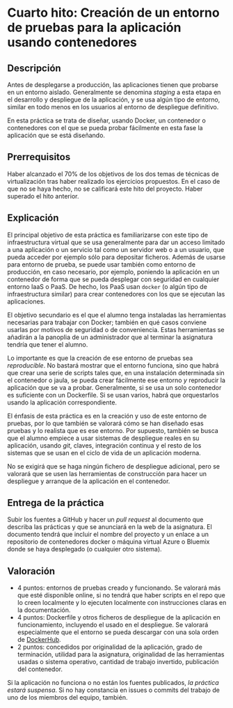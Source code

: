 Cuarto hito: Creación de un entorno de pruebas para la aplicación
usando contenedores
=====================================

Descripción
-----------------

Antes de desplegarse a producción, las aplicaciones tienen que
probarse en un entorno aislado. Generalmente se denomina *staging* a
esta etapa en el desarrollo y despliegue de la aplicación, y se usa algún tipo de entorno, similar en
todo menos en los usuarios al entorno de despliegue definitivo.

En esta práctica se trata de diseñar, usando Docker, un contenedor o
contenedores con el que se pueda probar fácilmente en esta fase la
aplicación que se está diseñando. 

Prerrequisitos
--------------------

Haber alcanzado el 70% de los objetivos de los dos temas de técnicas
de virtualización tras haber realizado los ejercicios propuestos. En
el caso de que no se haya hecho, no se calificará este hito del
proyecto. Haber superado el hito anterior.

Explicación
----------------

El principal objetivo de esta práctica es familiarizarse con este tipo
de infraestructura virtual que se usa generalmente para dar un acceso
limitado a una aplicación o un servicio tal como un servidor web o a un usuario,
que pueda acceder por ejemplo sólo para depositar ficheros. Además de
usarse para entorno de prueba, se puede usar también como entorno de
producción, en caso necesario, por ejemplo, poniendo la
aplicación en un contenedor de forma que se pueda desplegar con seguridad en cualquier
entorno IaaS o PaaS. De hecho, los PaaS usan `docker` (o algún tipo de
infraestructura similar) para crear contenedores con los que se
ejecutan las aplicaciones. 

El objetivo secundario es el que el alumno tenga instaladas las
herramientas necesarias para trabajar con Docker; también en qué casos
conviene usarlas por motivos de seguridad o de conveniencia. Estas herramientas se
añadirán a la panoplia de un administrador que al terminar
la asignatura tendría que tener el alumno.

Lo importante es que la creación de ese entorno de pruebas sea
*reproducible*. No bastará mostrar que el entorno funciona, sino que
habrá que crear una serie de scripts tales que, en una instalación
determinada sin el contenedor o jaula, se pueda crear fácilmente ese
entorno *y* reproducir la aplicación que se va a probar. Generalmente,
si se usa un solo contenedor es suficiente con un Dockerfile. Si se
usan varios, habrá que orquestarlos usando la aplicación
correspondiente. 

El énfasis de esta práctica es en la creación y uso de este entorno de
pruebas, por lo que también se valorará cómo se han diseñado esas
pruebas y lo realista que es ese entorno. Por supuesto, también se
busca que el alumno empiece a usar sistemas de despliegue reales en su
aplicación, usando *git*, claves, integración continua y el resto de
los sistemas que se usan en el ciclo de vida de un aplicación moderna.

No se exigirá que se haga ningún fichero de despliegue adicional, pero
se valorará que se usen las herramientas de construcción para hacer un
despliegue y arranque de la aplicación en el contenedor.

Entrega de la práctica
--------------------------------

Subir los fuentes a GitHub y hacer un *pull request* al documento que
describa las prácticas y que se anunciará en la web de la
asignatura. El documento tendrá que incluir el nombre del proyecto y
un enlace a un repositorio de contenedores docker o máquina virtual
Azure o Bluemix donde se haya desplegado (o cualquier otro sistema). 

Valoración
--------------

* 4 puntos: entornos de pruebas creado y funcionando. Se valorará más que esté disponible online, si no tendrá que haber scripts en el repo que lo creen localmente y lo ejecuten localmente con instrucciones claras en la documentación. 
* 4 puntos: Dockerfile y otros ficheros de despliegue de la aplicación
  en funcionamiento, incluyendo el usado en el despliegue. Se valorará especialmente que el entorno se pueda descargar con una sola orden de [DockerHub](http://hub.docker.com). 
* 2 puntos: concedidos por originalidad de la aplicación, grado de
  terminación, utilidad para la asignatura, originalidad de las
  herramientas usadas o sistema operativo, cantidad de trabajo
  invertido, publicación del contenedor.
  
Si la aplicación no funciona o no están los fuentes publicados, *la
  práctica estará suspensa*. Si no hay constancia en issues o commits
  del trabajo de uno de los miembros del equipo, también.
